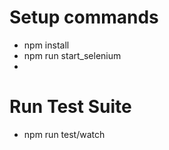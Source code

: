 # Setup commands
  - npm install 
  -  npm run start_selenium
  -  
# Run Test Suite
 - npm run test/watch
